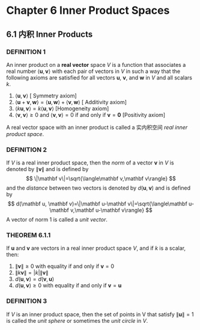 # Chapter 6 Inner Product Spaces

## 6.1 内积 Inner Products

### DEFINITION 1

An inner product on a **real vector** space $V$ is a function that associates a real number $\langle\mathbf u, \mathbf v\rangle$ with each pair of vectors in $V$ in such a way that the following axioms are satisfied for all vectors $\mathbf u$, $\mathbf v$, and $\mathbf w$ in $V$ and all scalars $k$.

1. $\langle\mathbf u, \mathbf v\rangle$ [ Symmetry axiom]
2. $\langle\mathbf u+\mathbf v,\mathbf w\rangle=\langle\mathbf u, \mathbf w\rangle+\langle\mathbf v, \mathbf w\rangle$ [ Additivity axiom]
3. $\langle k\mathbf u, \mathbf v\rangle = k\langle\mathbf u, \mathbf v\rangle$ [Homogeneity axiom]
4. $\langle\mathbf v, \mathbf v\rangle \ge 0$ and $\langle\mathbf v, \mathbf v\rangle = 0$ if and only if $\mathbf v = \mathbf 0$ [Positivity axiom]

A real vector space with an inner product is called a 实内积空间 *real inner product space*.

### DEFINITION 2

If $V$ is a real inner product space, then the *norm* of a vector $\mathbf v$ in $V$ is denoted by $\|\mathbf v\|$ and is defined by
$$
\|\mathbf v\|=\sqrt{\langle\mathbf v,\mathbf v\rangle}
$$
and the *distance* between two vectors is denoted by $d(\mathbf u, \mathbf v)$ and is defined by
$$
d(\mathbf u, \mathbf v)=\|\mathbf u-\mathbf v\|=\sqrt{\langle\mathbf u-\mathbf v,\mathbf u-\mathbf v\rangle}
$$
A vector of norm $1$ is called a *unit vector*.

### THEOREM 6.1.1

If $\mathbf u$ and $\mathbf v$ are vectors in a real inner product space $V$, and if $k$ is a scalar, then:

1. $\|\mathbf v\|\ge0$ with equality if and only if $\mathbf v = 0$
2. $\|k\mathbf v\|=|k|\|\mathbf v\|$
3. $d(\mathbf u, \mathbf v) = d(\mathbf v, \mathbf u)$
4. $d(\mathbf u, \mathbf v) \ge 0$ with equality if and only if $\mathbf v=\mathbf u$

### DEFINITION 3

If $V$ is an inner product space, then the set of points in V that satisfy $\|\mathbf u\|=1$ is called the *unit sphere* or sometimes the *unit circle* in $V$.

